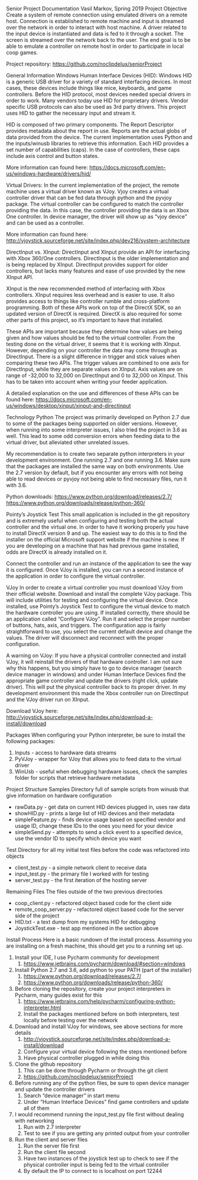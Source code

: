 Senior Project Documentation
Vasil Markov, Spring 2019
Project Objective
Create a system of remote connection using emulated drivers on a remote host. Connection is established to remote machine and input is streamed over the network in order to interact with host machine. A driver related to the input device is instantiated and data is fed to it through a socket. The screen is streamed over the network back to the user. The end goal is to be able to emulate a controller on remote host in order to participate in local coop games. 


Project repository: https://github.com/noclipdelux/seniorProject

General Information 
Windows Human Interface Devices (HID):
Windows HID is a generic USB driver for a variety of standard interfacing devices. In most cases, these devices include things like mice, keyboards, and game controllers. Before the HID protocol, most devices needed special drivers in order to work. Many vendors today use HID for proprietary drivers. Vendor specific USB protocols can also be used as 3rd party drivers. This project uses HID to gather the necessary input and stream it. 


HID is composed of two primary components. The Report Descriptor provides metadata about the report in use. Reports are the actual globs of data provided from the device. The current implementation uses Python and the inputs/winusb libraries to retrieve this information. Each HID provides a set number of capabilities (caps). In the case of controllers, these caps include axis control and button states. 


More information can found here: https://docs.microsoft.com/en-us/windows-hardware/drivers/hid/

Virtual Drivers:
In the current implementation of the project, the remote machine uses a virtual driver known as VJoy. Vjoy creates a virtual controller driver that can be fed data through python and the pyvjoy package. The virtual controller can be configured to match the controller providing the data. In this case, the controller providing the data is an Xbox One controller. In device manager, the driver will show up as “vjoy device” and can be used as a controller. 


More information can found here:
http://vjoystick.sourceforge.net/site/index.php/dev216/system-architecture

DirectInput vs. XInput:
DirectInput and XInput provide an API for interfacing with Xbox 360/One controllers. DirectInput is the older implementation and is being replaced by XInput. DirectInput provides support for older controllers, but lacks many features and ease of use provided by the new XInput API. 


XInput is the new recommended method of interfacing with Xbox controllers. XInput requires less overhead and is easier to use. It also provides access to things like controller rumble and cross-platform programming. Both of these APIs work on top of the DirectX SDK, so an updated version of DirectX is required. DirectX is also required for some other parts of this project, so it’s important to have that installed. 


These APIs are important because they determine how values are being given and how values should be fed to the virtual controller. From the testing done on the virtual driver, it seems that it is working with XInput. However, depending on your controller the data may come through as DirectInput. There is a slight difference in trigger and stick values when comparing these two APIs. The trigger values are combined to one axis for DirectInput, while they are separate values on XInput. Axis values are on range of -32,000 to 32,000 on DirectInput and 0 to 32,000 on XInput. This has to be taken into account when writing your feeder application.


A detailed explanation on the use and differences of these APIs can be found here:
https://docs.microsoft.com/en-us/windows/desktop/xinput/xinput-and-directinput


Technology
Python
The project was primarily developed on Python 2.7 due to some of the packages being supported on older versions. However, when running into some interpreter issues, I also tried the project in 3.6 as well. This lead to some odd conversion errors when feeding data to the virtual driver, but alleviated other unrelated issues. 


My recommendation is to create two separate python interpreters in your development environment. One running 2.7 and one running 3.6. Make sure that the packages are installed the same way on both environments. Use the 2.7 version by default, but if you encounter any errors with not being able to read devices or pyvjoy not being able to find necessary files, run it with 3.6. 


Python downloads:
https://www.python.org/download/releases/2.7/
https://www.python.org/downloads/release/python-360/


Pointy’s Joystick Test
This small application is included in the git repository and is extremely useful when configuring and testing both the actual controller and the virtual one. In order to have it working properly you have to install DirectX version 9 and up. The easiest way to do this is to find the installer on the official Microsoft support website if the machine is new. If you are developing on a machine that has had previous game installed, odds are DirectX is already installed on it. 


Connect the controller and run an instance of the application to see the way it is configured. Once VJoy is installed, you can run a second instance of the application in order to configure the virtual controller. 

VJoy
In order to create a virtual controller you must download VJoy from their official website. Download and install the complete VJoy package. This will include utilities for testing and configuring the virtual device. Once installed, use Pointy’s Joystick Test to configure the virtual device to match the hardware controller you are using. If installed correctly, there should be an application called “Configure VJoy”. Run it and select the proper number of buttons, hats, axis, and triggers. The configuration app is fairly straightforward to use, you select the current default device and change the values. The driver will disconnect and reconnect with the proper configuration.


A warning on VJoy: If you have a physical controller connected and install VJoy, it will reinstall the drivers of that hardware controller. I am not sure why this happens, but you simply have to go to device manager (search device manager in windows) and under Human Interface Devices find the appropriate game controller and update the drivers (right click, update driver). This will put the physical controller back to its proper driver. In my development environment this made the Xbox controller run on DirectInput and the VJoy driver run on XInput. 


Download VJoy here:
http://vjoystick.sourceforge.net/site/index.php/download-a-install/download

Packages
When configuring your Python interpreter, be sure to install the following packages:
1. Inputs - access to hardware data streams
2. PyVJoy - wrapper for VJoy that allows you to feed data to the virtual driver
3. WinUsb - useful when debugging hardware issues, check the samples folder for scripts that retrieve hardware metadata 

Project Structure
Samples
Directory full of sample scripts from winusb that give information on hardware configuration
* rawData.py - get data on current HID devices plugged in, uses raw data
* showHID.py - prints a large list of HID devices and their metadata
* simpleFeature.py - finds device usage based on specified vendor and usage ID, change these IDs to the ones you need for your device
* simpleSend.py - attempts to send a click event to a specified device, use the vendor ID to specify which device you want

Test
Directory for all my initial test files before the code was refactored into objects
* client_test.py - a simple network client to receive data
* input_test.py - the primary file I worked with for testing
* server_test.py - the first iteration of the hosting server

Remaining Files
The files outside of the two previous directories
* coop_client.py - refactored object based code for the client side
* remote_coop_server.py - refactored object based code for the server side of the project
* HID.txt - a text dump from my systems HID for debugging
* JoystickTest.exe - test app mentioned in the section above

Install Process
Here is a basic rundown of the install process. Assuming you are installing on a fresh machine, this should get you to a running set up.


1. Install your IDE, I use Pycharm community for development
   1. https://www.jetbrains.com/pycharm/download/#section=windows
1. Install Python 2.7 and 3.6, add python to your PATH (part of the installer)
   1. https://www.python.org/download/releases/2.7/
   2. https://www.python.org/downloads/release/python-360/
1. Before cloning the repository, create your project interpreters in Pycharm, many guides exist for this
   1. https://www.jetbrains.com/help/pycharm/configuring-python-interpreter.html
   2. Install the packages mentioned before on both interpreters, test locally before testing over the network
1. Download and install VJoy for windows, see above sections for more details
   1. http://vjoystick.sourceforge.net/site/index.php/download-a-install/download
   2. Configure your virtual device following the steps mentioned before
   3. Have physical controller plugged in while doing this
1. Clone the github repository
   1. This can be done through Pycharm or through the git client
   2. https://github.com/noclipdelux/seniorProject
1. Before running any of the python files, be sure to open device manager and update the controller drivers
   1. Search “device manager” in start menu 
   2. Under “Human Interface Devices” find game controllers and update all of them
1. I would recommend running the input_test.py file first without dealing with networking
   1. Run with 2.7 interpreter 
   2. Test to see if you are getting any printed output from your controller
1. Run the client and server files
   1. Run the server file first
   2. Run the client file second
   3. Have two instances of the joystick test up to check to see if the physical controller input is being fed to the virtual controller
   4. By default the IP to connect to is localhost on port 12244